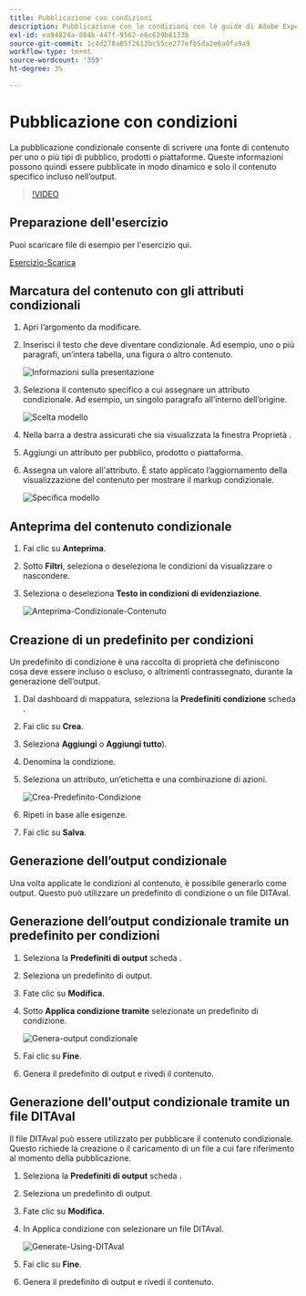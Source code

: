 ```yaml
---
title: Pubblicazione con condizioni
description: Pubblicazione con le condizioni con le guide di Adobe Experience Manager
exl-id: ea94824a-884b-447f-9562-e6c629b8133b
source-git-commit: 1c4d278a05f2612bc55ce277efb5da2e6a0fa9a9
workflow-type: tm+mt
source-wordcount: '359'
ht-degree: 3%

---
```


# Pubblicazione con condizioni

La pubblicazione condizionale consente di scrivere una fonte di contenuto per uno o più tipi di pubblico, prodotti o piattaforme. Queste informazioni possono quindi essere pubblicate in modo dinamico e solo il contenuto specifico incluso nell’output.

>[!VIDEO](https://video.tv.adobe.com/v/339041?quality=12&learn=on)

## Preparazione dell&#39;esercizio

Puoi scaricare file di esempio per l&#39;esercizio qui.

[Esercizio-Scarica](assets/exercises/publishing-with-conditions.zip)

## Marcatura del contenuto con gli attributi condizionali

1. Apri l’argomento da modificare.

2. Inserisci il testo che deve diventare condizionale. Ad esempio, uno o più paragrafi, un’intera tabella, una figura o altro contenuto.

   ![Informazioni sulla presentazione](images/presenting-info.png)

3. Seleziona il contenuto specifico a cui assegnare un attributo condizionale. Ad esempio, un singolo paragrafo all’interno dell’origine.

   ![Scelta modello](images/template-choice.png)

4. Nella barra a destra assicurati che sia visualizzata la finestra Proprietà .

5. Aggiungi un attributo per pubblico, prodotto o piattaforma.

6. Assegna un valore all&#39;attributo. È stato applicato l’aggiornamento della visualizzazione del contenuto per mostrare il markup condizionale.

   ![Specifica modello](images/specify-template.png)

## Anteprima del contenuto condizionale

1. Fai clic su **Anteprima**.

2. Sotto **Filtri**, seleziona o deseleziona le condizioni da visualizzare o nascondere.

3. Seleziona o deseleziona **Testo in condizioni di evidenziazione**.

   ![Anteprima-Condizionale-Contenuto](images/preview-conditional-content.png)

## Creazione di un predefinito per condizioni

Un predefinito di condizione è una raccolta di proprietà che definiscono cosa deve essere incluso o escluso, o altrimenti contrassegnato, durante la generazione dell’output.

1. Dal dashboard di mappatura, seleziona la **Predefiniti condizione** scheda .

2. Fai clic su **Crea**.

3. Seleziona **Aggiungi** o **Aggiungi tutto**).

4. Denomina la condizione.

5. Seleziona un attributo, un’etichetta e una combinazione di azioni.

   ![Crea-Predefinito-Condizione](images/create-condition-preset.png)

6. Ripeti in base alle esigenze.  

7. Fai clic su **Salva**.

## Generazione dell’output condizionale

Una volta applicate le condizioni al contenuto, è possibile generarlo come output. Questo può utilizzare un predefinito di condizione o un file DITAval.

## Generazione dell’output condizionale tramite un predefinito per condizioni

1. Seleziona la **Predefiniti di output** scheda .

2. Seleziona un predefinito di output.

3. Fate clic su **Modifica**. 

4. Sotto **Applica condizione tramite** selezionate un predefinito di condizione.

   ![Genera-output condizionale](images/generate-conditional-output.png)

5. Fai clic su **Fine**.

6. Genera il predefinito di output e rivedi il contenuto.

## Generazione dell&#39;output condizionale tramite un file DITAval

Il file DITAval può essere utilizzato per pubblicare il contenuto condizionale. Questo richiede la creazione o il caricamento di un file a cui fare riferimento al momento della pubblicazione.

1. Seleziona la **Predefiniti di output** scheda .

2. Seleziona un predefinito di output.

3. Fate clic su **Modifica**. 

4. In Applica condizione con selezionare un file DITAval.

   ![Generate-Using-DITAval](images/generate-using-ditaval.png)

5. Fai clic su **Fine**.

6. Genera il predefinito di output e rivedi il contenuto.
